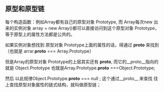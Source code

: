 ## 原型和原型链

每个构造函数：例如Array都有自己的原型对象 Prototype, 而 Array每次new 出来的实例对象 array = new Array()都可以直接访问到这个原型对象 Prototype，等于原型上的属性方法都是公共的。

如果实例对象想找到 原型对象 Prototype上面的属性的话，得通过 __proto__ 来找到（也就是 arrar.__proto__ === Array.Prototype）

但是Array的原型对象 Prototype的上层其实还有 __proto__, 而它的__proto__指向的就是 Object.Prototype 也就是Array.Prototype.__proto__ ===Object.Prototype; 

然后 以此规律Object.Prototype.__proto__ === null ; 这个通过__proto__ 来查找 往上查找原型对象属性的链式结构，就叫做原型链；
